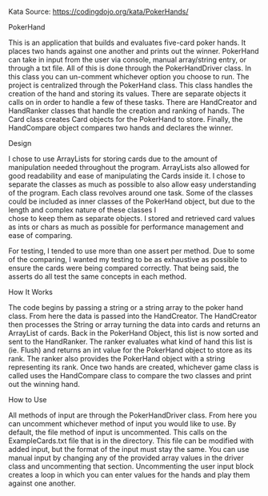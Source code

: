 Kata Source: https://codingdojo.org/kata/PokerHands/

PokerHand 

This is an application that builds and evaluates five-card poker hands. It places two hands against one another 
and prints out the winner. 
PokerHand can take in input from the user via console, manual array/string entry, or through a txt file. All of this 
is done through the PokerHandDriver class. In this class you can un-comment whichever option you choose to run. 
The project is centralized through the PokerHand class. This class handles the creation of the hand and storing its
values. There are separate objects it calls on in order to handle a few of these tasks. There are HandCreator and
HandRanker classes that handle the creation and ranking of hands. The Card class creates Card objects for the PokerHand
to store. Finally, the HandCompare object compares two hands and declares the winner. 

Design

I chose to use ArrayLists for storing cards due to the amount of manipulation needed throughout the program. ArrayLists
also allowed for good readability and ease of manipulating the Cards inside it. I chose to separate the classes as much
as possible to also allow easy understanding of the program. Each class revolves around one task. Some of the classes 
could be included as inner classes of the PokerHand object, but due to the length and complex nature of these classes I  
chose to keep them as separate objects. I stored and retrieved card values as ints or chars as much as possible for 
performance management and ease of comparing.

 For testing, I tended to use more than one assert per method. Due to some of the comparing, I wanted my testing to be 
as exhaustive as possible to ensure the cards were being compared correctly. That being said, the asserts do all test 
the same concepts in each method. 

How It Works

The code begins by passing a string or a string array to the poker hand class. From here the data is passed into the 
HandCreator. The HandCreator then processes the String or array turning the data into cards and returns an ArrayList of
cards. Back in the PokerHand Object, this list is now sorted and sent to the HandRanker. The ranker evaluates what 
kind of hand this list is (ie. Flush) and returns an int value for the PokerHand object to store as its rank.  The 
ranker also provides the PokerHand object with a string representing its rank. Once two hands are created, whichever 
game class is called uses the HandCompare class to compare the two classes and print out the winning hand. 

How to Use

All methods of input are through the PokerHandDriver class. From here you can uncomment whichever method of input you would
like to use. By default, the file method of input is uncommented. This calls on the ExampleCards.txt file that is 
in the directory. This file can be modified with added input, but the format of the input must stay the same. You can
use manual input by changing any of the provided array values in the driver class and uncommenting that section. 
Uncommenting the user input block creates a loop in which you can enter values for the hands and play them against one
another. 
